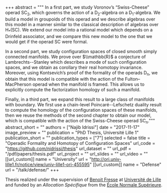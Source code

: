 +++
abstract = """
In a first part, we study Voronov’s “Swiss-Cheese” operad SC<sub>2</sub>, which governs the action of a D<sub>2</sub>-algebra on a D<sub>1</sub>-algebra. We build a model in groupoids of this operad and we describe algebras over this model in a manner similar to the classical description of algebras over H<sub>*</sub>(SC). We extend our model into a rational model which depends on a Drinfeld associator, and we compare this new model to the one that we would get if the operad SC were formal.

In a second part, we study configuration spaces of closed smooth simply connected manifolds. We prove over $\\mathbb{R}$ a conjecture of Lambrechts--Stanley which describes a mode of such configuration spaces, and we obtain as corollary their real homotopy invariance. Moreover, using Kontsevich’s proof of the formality of the operads D<sub>n</sub>, we obtain that this model is compatible with the action of the Fulton–MacPherson operad when the manifold is framed. This allows us to explicitly compute the factorization homology of such a manifold.

Finally, in a third part, we expand this result to a large class of manifolds with boundary. We first use a chain-level Poincaré--Lefschetz duality result to compute the homology of the configuration spaces of these manifolds, then we reuse the methods of the second chapter to obtain our model, which is compatible with the action of the Swiss-Cheese operad SC<sub>n</sub>."""
abstract_short = ""
authors = ["Najib Idrissi"]
date = "2017-11-17"
image_preview = ""
publication = "PhD Thesis, Université Lille 1"
publication_short = ""
publication_types = ["7"]
selected = false
title = "Operadic Formality and Homotopy of Configuration Spaces"
url_code = "https://github.com/nidrissi/thesis"
url_dataset = ""
url_pdf = "/pdf/papers/thesis.pdf"
url_project = ""
url_slides = ""
url_video = ""
[[url_custom]]
name = "University"
url = "http://ori.univ-lille1.fr/notice/view/univ-lille1-ori-455595"
[[url_custom]]
name = "Defense"
url = "/talk/defense/"
+++

Thesis realized under the supervision of [Benoit Fresse](https://math.univ-lille1.fr/~fresse/) at [Université de Lille](https://www.univ-lille.fr) and funded by an *Allocation Spécifique* from the [École Normale Supérieure](https://www.ens.fr).
